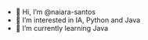 - 👋 Hi, I’m @naiara-santos
- 👀 I’m interested in IA, Python and Java
- 🌱 I’m currently learning Java

<!---
naiara-santos/naiara-santos is a ✨ special ✨ repository because its `README.md` (this file) appears on your GitHub profile.
You can click the Preview link to take a look at your changes.
--->
